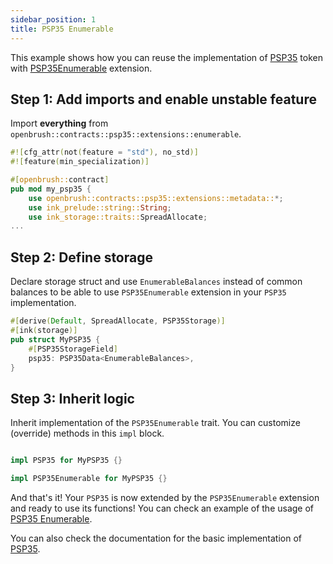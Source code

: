 ```yaml
---
sidebar_position: 1
title: PSP35 Enumerable
---
```


This example shows how you can reuse the implementation of [PSP35](https://github.com/Supercolony-net/openbrush-contracts/tree/main/contracts/token/psp35) token with [PSP35Enumerable](https://github.com/Supercolony-net/openbrush-contracts/tree/main/contracts/token/psp35/extensions/enumerable.rs) extension.

## Step 1: Add imports and enable unstable feature

Import **everything** from `openbrush::contracts::psp35::extensions::enumerable`.

```rust
#![cfg_attr(not(feature = "std"), no_std)]
#![feature(min_specialization)]

#[openbrush::contract]
pub mod my_psp35 {
    use openbrush::contracts::psp35::extensions::metadata::*;
    use ink_prelude::string::String;
    use ink_storage::traits::SpreadAllocate;
...
```

## Step 2: Define storage

Declare storage struct and use `EnumerableBalances` instead of common balances to be able to use `PSP35Enumerable` extension in your `PSP35` implementation.

```rust
#[derive(Default, SpreadAllocate, PSP35Storage)]
#[ink(storage)]
pub struct MyPSP35 {
    #[PSP35StorageField]
    psp35: PSP35Data<EnumerableBalances>,
}
```

## Step 3: Inherit logic

Inherit implementation of the `PSP35Enumerable` trait. You can customize (override) methods in this `impl` block.

```rust

impl PSP35 for MyPSP35 {}

impl PSP35Enumerable for MyPSP35 {}
```

And that's it! Your `PSP35` is now extended by the `PSP35Enumerable` extension and ready to use its functions!
You can check an example of the usage of [PSP35 Enumerable](https://github.com/Supercolony-net/openbrush-contracts/tree/main/examples/psp35_extensions/enumerable).

You can also check the documentation for the basic implementation of [PSP35](../psp35.md).